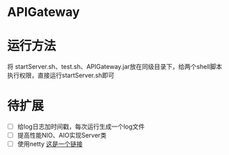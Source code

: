 # APIGateway

# 运行方法
将 startServer.sh、test.sh、APIGateway.jar放在同级目录下，给两个shell脚本执行权限，直接运行startServer.sh即可
# 待扩展
- [ ] 给log日志加时间戳，每次运行生成一个log文件
- [ ] 提高性能NIO、AIO实现Server类
- [ ] 使用netty
[这是一个链接](./startServer.sh)
